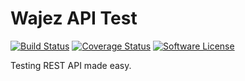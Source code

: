 # Wajez API Test

[![Build Status](https://travis-ci.org/wajez/api-test.svg?branch=master)](https://travis-ci.org/wajez/api-test)
[![Coverage Status](https://coveralls.io/repos/github/wajez/api-test/badge.svg)](https://coveralls.io/github/wajez/api-test)
[![Software License](https://img.shields.io/badge/license-MIT-brightgreen.svg?style=flat)](https://github.com/wajez/api-test/blob/master/LICENSE)

Testing REST API made easy.


